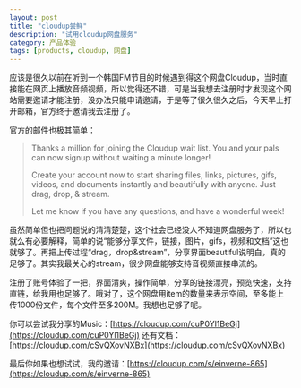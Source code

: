```yaml
---
layout: post
title: "cloudup尝鲜"
description: "试用cloudup网盘服务"
category: 产品体验
tags: [products, cloudup, 网盘]
---
```


应该是很久以前在听到一个韩国FM节目的时候遇到得这个网盘Cloudup，当时直接能在网页上播放音频视频，所以觉得还不错，可是当我想去注册时才发现这个网站需要邀请才能注册，没办法只能申请邀请，于是等了很久很久之后，今天早上打开邮箱，官方终于邀请我去注册了。

官方的邮件也极其简单：

> Thanks a million for joining the Cloudup wait list. You and your pals can now signup without waiting a minute longer!
>
> Create your account now to start sharing files, links, pictures, gifs, videos, and documents instantly and beautifully with anyone. Just drag, drop, & stream.
>
> Let me know if you have any questions, and have a wonderful week!

虽然简单但也把问题说的清清楚楚，这个社会已经没人不知道网盘服务了，所以也就么有必要解释，简单的说“能够分享文件，链接，图片，gifs，视频和文档”这也就够了。再把上传过程“drag，drop&stream”，分享界面beautiful说明白，真的足够了。其实我最关心的stream，很少网盘能够支持音视频直接串流的。

注册了账号体验了一把，界面清爽，操作简单，分享的链接漂亮，预览快速，支持直链，给我用也足够了。哦对了，这个网盘用item的数量来表示空间，至多能上传1000份文件，每个文件至多200M。我想也足够了呢。

你可以尝试我分享的Music：[https://cloudup.com/cuP0Yl1BeGj](https://cloudup.com/cuP0Yl1BeGj) 还有文档：[https://cloudup.com/cSvQXovNXBx](https://cloudup.com/cSvQXovNXBx)

最后你如果也想试试，我的邀请：[https://cloudup.com/s/einverne-865](https://cloudup.com/s/einverne-865)
